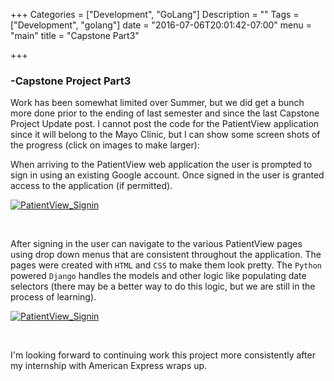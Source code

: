 +++
Categories = ["Development", "GoLang"]
Description = ""
Tags = ["Development", "golang"]
date = "2016-07-06T20:01:42-07:00"
menu = "main"
title = "Capstone Part3"

+++

### -Capstone Project Part3

Work has been somewhat limited over Summer, but we did get a bunch more done prior to the ending of last semester and since the last Capstone Project Update post. I cannot post the code for the PatientView application since it will belong to the Mayo Clinic, but I can show some screen shots of the progress (click on images to make larger):

When arriving to the PatientView web application the user is prompted to sign in using an existing Google account. Once signed in the user is granted access to the application (if permitted).

[![PatientView_Signin](/images/pv_3/pv3_1_signin.jpg)](/image_pages/capstone3_1.html)

<br>

After signing in the user can navigate to the various PatientView pages using drop down menus that are consistent throughout the application. The pages were created with `HTML` and `CSS` to make them look pretty. The `Python` powered `Django` handles the models and other logic like populating date selectors (there may be a better way to do this logic, but we are still in the process of learning).

[![PatientView_Signin](/images/pv_3/pv3_2.jpg)](/images/pv_3/pv3_2.jpg)

<br>

I'm looking forward to continuing work this project more consistently after my internship with American Express wraps up. 


